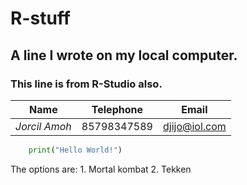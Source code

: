 # R-stuff
## A line I wrote on my local computer.  
### This line is from R-Studio also.

  |Name|Telephone|Email|
  |----|---------|-----|
  |*Jorcil Amoh*|85798347589|djijo@iol.com|
  
  ```python
      print("Hello World!")
  ```
  
  The options are:
    1. Mortal kombat
    2. Tekken